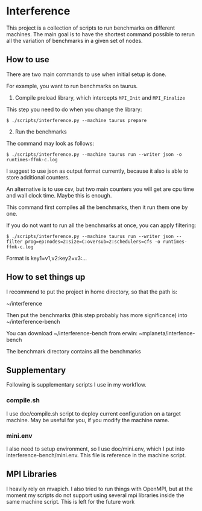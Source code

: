 # Interference

This project is a collection of scripts to run benchmarks on different
machines. The main goal is to have the shortest command possible to
rerun all the variation of benchmarks in a given set of nodes.

## How to use

There are two main commands to use when initial setup is done.

For example, you want to run benchmarks on taurus.

1. Compile preload library, which intercepts `MPI_Init` and `MPI_Finalize`

This step you need to do when you change the library:

    $ ./scripts/interference.py --machine taurus prepare
    
2. Run the benchmarks

The command may look as follows:

    $ ./scripts/interference.py --machine taurus run --writer json -o runtimes-ffmk-c.log
    
I suggest to use json as output format currently, because it also is
able to store additional counters.

An alternative is to use csv, but two main counters you will get are
cpu time and wall clock time. Maybe this is enough.

This command first compiles all the benchmarks, then it run them one by one.

If you do not want to run all the benchmarks at once, you can apply filtering:

    $ ./scripts/interference.py --machine taurus run --writer json --filter prog=ep:nodes=2:size=C:oversub=2:schedulers=cfs -o runtimes-ffmk-c.log
    
Format is key1=v1,v2:key2=v3:...

## How to set things up

I recommend to put the project in home directory, so that the path is:

~/interference

Then put the benchmarks (this step probably has more significance)
into ~/interference-bench

You can download ~/interference-bench from erwin: ~mplaneta/interfence-bench

The benchmark directory contains all the benchmarks

## Supplementary

Following is supplementary scripts I use in my workflow.

### compile.sh

I use doc/compile.sh script to deploy current configuration on a
target machine. May be useful for you, if you modify the machine name.

### mini.env

I also need to setup environment, so I use doc/mini.env, which I put
into interference-bench/mini.env. This file is reference in the
machine script.

## MPI Libraries

I heavily rely on mvapich. I also tried to run things with OpenMPI,
but at the moment my scripts do not support using several mpi
libraries inside the same machine script. This is left for the future
work

